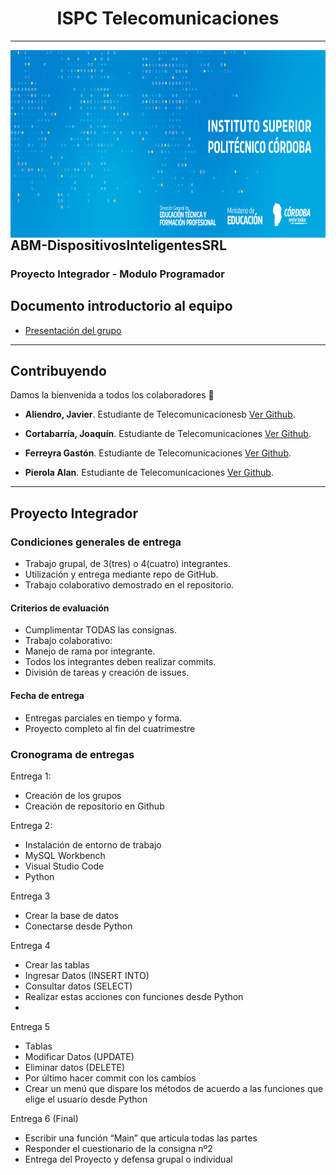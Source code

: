 
<h1 align="center">ISPC Telecomunicaciones</h1>

---

<a href="url"><img src="./img/logo.png" align="left" height="300"></a>

## ABM-DispositivosInteligentesSRL


### Proyecto Integrador - Modulo Programador

## Documento introductorio al equipo

- [Presentación del grupo](Presentacion_del_grupo.pdf)

--- 
## Contribuyendo

Damos la bienvenida a todos los colaboradores 💙

- **Aliendro, Javier**. Estudiante de Telecomunicacionesb [Ver Github](https://github.com/CACHITO-13).

- **Cortabarría, Joaquín**. Estudiante de Telecomunicaciones [Ver Github](https://github.com/joacorta).

- **Ferreyra Gastón**. Estudiante de Telecomunicaciones [Ver Github](https://github.com/gastonloco).

- **Pierola Alan**. Estudiante de Telecomunicaciones [Ver Github](https://github.com/alancodigo).

--- 
## Proyecto Integrador

### Condiciones generales de entrega

- Trabajo grupal, de 3(tres) o 4(cuatro) integrantes.
- Utilización y entrega mediante repo de GitHub.
- Trabajo colaborativo demostrado en el repositorio.

#### Criterios de evaluación
- Cumplimentar TODAS las consignas.
- Trabajo colaborativo:
- Manejo de rama por integrante.
- Todos los integrantes deben realizar commits.
- División de tareas y creación de issues.

#### Fecha de entrega
- Entregas parciales en tiempo y forma.
- Proyecto completo al fin del cuatrimestre

### Cronograma de entregas

Entrega 1: 
- Creación de los grupos
- Creación de repositorio en Github

Entrega 2:
- Instalación de entorno de trabajo
- MySQL Workbench
- Visual Studio Code
- Python

Entrega 3
- Crear la base de datos
- Conectarse desde Python

Entrega 4
- Crear las tablas
- Ingresar Datos (INSERT INTO)
- Consultar datos (SELECT)
- Realizar estas acciones con funciones desde Python
- 
Entrega 5
- Tablas
- Modificar Datos (UPDATE)
- Eliminar datos (DELETE)
- Por último hacer commit con los cambios
- Crear un menú que dispare los métodos de acuerdo a las funciones que elige el usuario desde Python

Entrega 6 (Final)
- Escribir una función “Main” que articula todas las partes
- Responder el cuestionario de la consigna nº2
- Entrega del Proyecto y defensa grupal o individual
